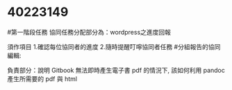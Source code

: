 # 40223149
#第一階段任務
協同任務分配部分為：wordpress之進度回報

須作項目
1.確認每位協同者的進度
2.隨時提醒叮嚀協同者任務
#分組報告的協同編輯:

負責部分：說明 Gitbook 無法即時產生電子書 pdf 的情況下, 該如何利用 pandoc 產生所需要的 pdf 與 html